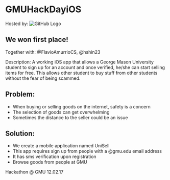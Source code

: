 # GMUHackDayiOS

Hosted by:
![GitHub Logo](https://s3.amazonaws.com/static.mlh.io/brand-assets/logos/svg/local-hack-day-logo-color-dark.svg)

## We won first place!
Together with: @FlavioAmurrioCS, @hshin23

Description: A working iOS app that allows a George Mason University student to sign up for an account and once verified, he/she can start selling items for free. This allows other student to buy stuff from other students without the fear of being scammed.

## Problem:
- When buying or selling goods on the internet, safety is a concern
- The selection of goods can get overwhelming
- Sometimes the distance to the seller could be an issue

## Solution:
- We create a mobile application named UniSell
- This app requires sign up from people with a @gmu.edu email address
- It has sms verification upon registration
- Browse goods from people at GMU

Hackathon @ GMU 12.02.17
